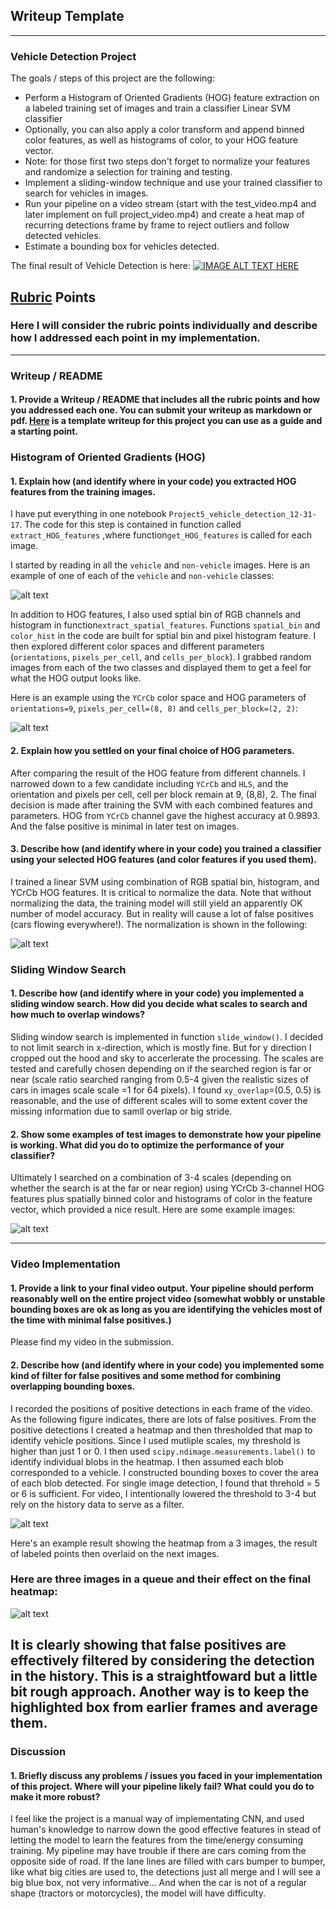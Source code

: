 ## Writeup Template

---

### **Vehicle Detection Project**

The goals / steps of this project are the following:

* Perform a Histogram of Oriented Gradients (HOG) feature extraction on a labeled training set of images and train a classifier Linear SVM classifier
* Optionally, you can also apply a color transform and append binned color features, as well as histograms of color, to your HOG feature vector. 
* Note: for those first two steps don't forget to normalize your features and randomize a selection for training and testing.
* Implement a sliding-window technique and use your trained classifier to search for vehicles in images.
* Run your pipeline on a video stream (start with the test_video.mp4 and later implement on full project_video.mp4) and create a heat map of recurring detections frame by frame to reject outliers and follow detected vehicles.
* Estimate a bounding box for vehicles detected.

The final result of Vehicle Detection is here:
[![IMAGE ALT TEXT HERE](https://img.youtube.com/vi/CDunUgPDAyY/0.jpg)](https://www.youtube.com/watch?v=CDunUgPDAyY)



[//]: # (Image References)
[image1]: ./output_images/car_noncar_example.png
[image2]: ./output_images/HOG_Feature.png
[image3]: ./output_images/demo_Normalization.png
[image4]: ./output_images/6_test_images.png
[image5]: ./output_images/YCrCb_result_BOX.png
[image6]: ./output_images/queue_heat.png


## [Rubric](https://review.udacity.com/#!/rubrics/513/view) Points
### Here I will consider the rubric points individually and describe how I addressed each point in my implementation.  

---
### Writeup / README

#### 1. Provide a Writeup / README that includes all the rubric points and how you addressed each one.  You can submit your writeup as markdown or pdf.  [Here](https://github.com/udacity/CarND-Vehicle-Detection/blob/master/writeup_template.md) is a template writeup for this project you can use as a guide and a starting point.  


### Histogram of Oriented Gradients (HOG)

#### 1. Explain how (and identify where in your code) you extracted HOG features from the training images.

I have put everything in one notebook `Project5_vehicle_detection_12-31-17`. The code for this step is contained in function called `extract_HOG_features` ,where function`get_HOG_features` is called for each image.  

I started by reading in all the `vehicle` and `non-vehicle` images.  Here is an example of one of each of the `vehicle` and `non-vehicle` classes:

![alt text][image1]

In addition to HOG features, I also used sptial bin of RGB channels and histogram in function`extract_spatial_features`. Functions `spatial_bin` and `color_hist` in the code are built for sptial bin and pixel histogram feature. I then explored different color spaces and different parameters (`orientations`, `pixels_per_cell`, and `cells_per_block`).  I grabbed random images from each of the two classes and displayed them to get a feel for what the HOG output looks like.

Here is an example using the `YCrCb` color space and HOG parameters of `orientations=9`, `pixels_per_cell=(8, 8)` and `cells_per_block=(2, 2)`:


![alt text][image2]

#### 2. Explain how you settled on your final choice of HOG parameters.

After comparing the result of the HOG feature from different channels. I narrowed down to a few candidate including `YCrCb` and `HLS`, and the orientation and pixels per cell, cell per block remain at 9, (8,8), 2. The final decision is made after training the SVM with each combined features and parameters. HOG from `YCrCb` channel gave the highest accuracy at 0.9893. And the false positive is minimal in later test on images.  

#### 3. Describe how (and identify where in your code) you trained a classifier using your selected HOG features (and color features if you used them).

I trained a linear SVM using combination of RGB spatial bin, histogram, and YCrCb HOG features. It is critical to normalize the data. Note that without normalizing the data, the training model will still yield an apparently OK number of model accuracy. But in reality will cause a lot of false positives (cars flowing everywhere!). The normalization is shown in the following:

![alt text][image3]

### Sliding Window Search

#### 1. Describe how (and identify where in your code) you implemented a sliding window search.  How did you decide what scales to search and how much to overlap windows?

Sliding window search is implemented in function `slide_window()`. I decided to not limit search in x-direction, which is mostly fine. But for y direction I cropped out the hood and sky to accerlerate the processing. The scales are tested and carefully chosen depending on if the searched region is far or near (scale ratio searched ranging from 0.5-4 given the realistic sizes of cars in images scale scale =1 for 64 pixels). I found `xy_overlap`=(0.5, 0.5) is reasonable, and the use of different scales will to some extent cover the missing information due to samll overlap or big stride.  


#### 2. Show some examples of test images to demonstrate how your pipeline is working.  What did you do to optimize the performance of your classifier?

Ultimately I searched on a combination of 3-4 scales (depending on whether the search is at the far or near region) using YCrCb 3-channel HOG features plus spatially binned color and histograms of color in the feature vector, which provided a nice result.  Here are some example images:
 
![alt text][image4]

---

### Video Implementation

#### 1. Provide a link to your final video output.  Your pipeline should perform reasonably well on the entire project video (somewhat wobbly or unstable bounding boxes are ok as long as you are identifying the vehicles most of the time with minimal false positives.)
Please find my video in the submission.


#### 2. Describe how (and identify where in your code) you implemented some kind of filter for false positives and some method for combining overlapping bounding boxes.

I recorded the positions of positive detections in each frame of the video. As the following figure indicates, there are lots of false positives. From the positive detections I created a heatmap and then thresholded that map to identify vehicle positions. Since I used mutliple scales, my threshold is higher than just 1 or 0. I then used `scipy.ndimage.measurements.label()` to identify individual blobs in the heatmap. I then assumed each blob corresponded to a vehicle.  I constructed bounding boxes to cover the area of each blob detected.  For single image detection, I found that threhold = 5 or 6 is sufficient. For video, I intentionally lowered the threshold to 3-4 but rely on the history data to serve as a filter.

![alt text][image5]

Here's an example result showing the heatmap from a 3 images, the result of labeled points then overlaid on the next images.

### Here are three images in a queue and their effect on the final heatmap:

![alt text][image6]

It is clearly showing that false positives are effectively filtered by considering the detection in the history. This is a straightfoward but a little bit rough approach. Another way is to keep the highlighted box from earlier frames and average them. 
---

### Discussion

#### 1. Briefly discuss any problems / issues you faced in your implementation of this project.  Where will your pipeline likely fail?  What could you do to make it more robust?
I feel like the project is a manual way of implementating CNN, and used human's knowledge to narrow down the good effective features in stead of letting the model to learn the features from the time/energy consuming training. My pipeline may have trouble if there are cars coming from the opposite side of road. If the lane lines are filled with cars bumper to bumper, like what big cities are used to, the detections just all merge and I will see a big blue box, not very informative... And when the car is not of a regular shape (tractors or motorcycles), the model will have difficulty. 

